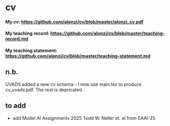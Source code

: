# cv

#### My cv: https://github.com/alonzi/cv/blob/master/alonzi_cv.pdf
#### My teaching record: https://github.com/alonzi/cv/blob/master/teaching-record.md
#### My teaching statement: https://github.com/alonzi/cv/blob/master/teaching-statement.md

## n.b.
UVADS added a new cv schema - I now use main.tex to produce cv_uvads.pdf. The rest is depricated.

## to add

* add Model AI Assignments 2025 Todd W. Neller et. al from EAAI-25
